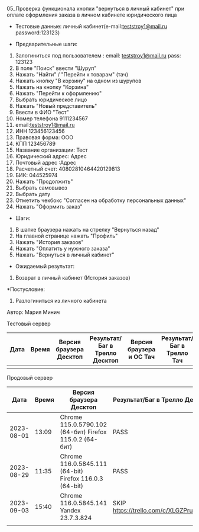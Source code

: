 05_Проверка функционала кнопки "вернуться в личный кабинет" при оплате оформления заказа в личном кабинете юридического лица
* Тестовые данные:
личный кабинет(e-mail:teststroy1@mail.ru password:123123)

* Предварительные шаги:
1. Залогиниться под пользователем : 
email: teststroy1@mail.ru
pass: 123123
2. В поле "Поиск" ввести "Шуруп"
3. Нажать "Найти" / "Перейти к товарам" (тач)
4. Нажать кнопку "В корзину" на одном из шурупов
5. Нажать на кнопку "Корзина"
6. Нажать "Перейти к оформлению"
7. Выбрать юридическое лицо
8. Нажать "Новый представитель"
9. Ввести в ФИО "Тест"
10. Номер телефона 9111234567
11. email:teststroy1@mail.ru
12. ИНН 123456123456
13. Правовая форма: ООО
14. КПП 123456789
15. Название организации: Тест
16. Юридический адрес: Адрес
17. Почтовый адрес :Адрес
18. Расчетный счет: 40802810464420129813
19. БИК: 044525974
20. Нажать "Продолжить"
21. Выбрать самовывоз
22. Выбрать дату
23. Отметить чекбокс "Согласен на обработку персональных данных"
24. Нажать "Оформить заказ"

* Шаги:
1. В шапке браузера нажать на стрелку "Вернуться назад"
2. На главной странице нажать "Профиль"
3. Нажать "История заказов"
4. Нажать "Оплатить у нужного заказа"
5. Нажать "Вернуться в личный кабинет"

* Ожидаемый результат:
1. Возврат в личный кабинет (История заказов)

*Постусловие:
1. Разлогиниться из личного кабинета

Автор: Мария Минич


Тестовый сервер

| Дата | Время | Версия браузера Десктоп | Результат/Баг в Трелло Десктоп | Версия браузера и ОС Тач | Результат/Баг в Трелло Тач | Дата релиза | QA  |
| --- | --- | --- | --- | --- | --- | --- | --- |
|  |  |  |  |  |  |  |  |

Продовый сервер

| Дата | Время | Версия браузера Десктоп | Результат/Баг в Трелло Десктоп | Версия браузера и ОС Тач | Результат/Баг в Трелло Тач | Дата релиза | QA  |
| --- | --- | --- | --- | --- | --- | --- | --- |
| 2023-08-01 | 13:09 | Chrome 115.0.5790.102 (64-бит) Firefox 115.0.2 (64-бит)|  PASS | Safari  |PASS | 16.06.23 | Мария |
| 2023-08-29 | 11:35 | Chrome 116.0.5845.111 (64-bit) Firefox 116.0.3 (64-bit) |  PASS | Chrome 116.0.5845.92 Android 10 | PASS | 27.08.23 | Татьяна |
| 2023-09-03 | 15:40 | Chrome 116.0.5845.141 Yandex 23.7.3.824 | SKIP https://trello.com/c/XLGZPruU/465 |Samsung Galaxy A50/Chrome 116.0.5845.163  | SKIP https://trello.com/c/XLGZPruU/465 | 03.09.23 | Наталья К. | 
|  |  |  |  |  |  |  |  |
